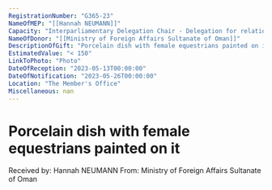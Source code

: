 ```yaml
---
RegistrationNumber: "G365-23"
NameOfMEP: "[[Hannah NEUMANN]]"
Capacity: "Interparliamentary Delegation Chair - Delegation for relations with the Arab Peninsula"
NameOfDonor: "[[Ministry of Foreign Affairs Sultanate of Oman]]"
DescriptionOfGift: "Porcelain dish with female equestrians painted on it"
EstimatedValue: "< 150"
LinkToPhoto: "Photo"
DateOfReception: "2023-05-13T00:00:00"
DateOfNotification: "2023-05-26T00:00:00"
Location: "The Member's Office"
Miscellaneous: nan
---
```


# Porcelain dish with female equestrians painted on it

Received by: Hannah NEUMANN
From: Ministry of Foreign Affairs Sultanate of Oman
